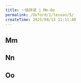 ```yaml
---
title: 一级拼读 | Mm-Oo
permalink: /Oxford/1/lesson/5/
createTime: 2025/09/13 11:11:40
---
```


## Mm

<Phone
    letter="Mm"
    sound="/m/"
    :word="['mouse', 'money', 'milk', 'monkey']"
    video="/media-proxy/Oxford/lv1/video/M.mp4"
    letterAudio="/media-proxy/Oxford/lv1/letter/M.mp3"
    soundAudio="/media-proxy/Oxford/lv1/sound/M.mp3"
/>

## Nn

<Phone
    letter="Nn"
    sound="/n/"
    :word="['nest', 'nose', 'nut', 'net']"
    video="/media-proxy/Oxford/lv1/video/N.mp4"
    letterAudio="/media-proxy/Oxford/lv1/letter/N.mp3"
    soundAudio="/media-proxy/Oxford/lv1/sound/N.mp3"
/>

## Oo

<Phone
    letter="Oo"
    sound="/ɒ/"
    :word="['ostrich', 'octopus', 'olive', 'ox']"
    video="/media-proxy/Oxford/lv1/video/O.mp4"
    letterAudio="/media-proxy/Oxford/lv1/letter/O.mp3"
    soundAudio="/media-proxy/Oxford/lv1/sound/O.mp3"
/>

